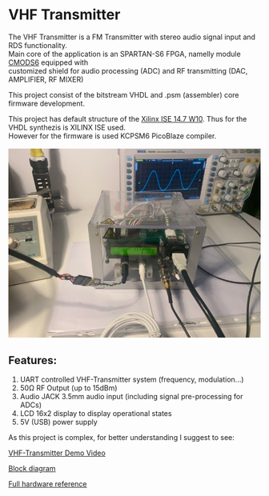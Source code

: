 <h1>VHF Transmitter</h1>

The VHF Transmitter is a FM Transmitter with stereo audio signal input and RDS functionality.<br> 
Main core of the application is an SPARTAN-S6 FPGA, namelly module [CMODS6](https://digilent.com/reference/programmable-logic/cmod-s6/reference-manual)
equipped with<br>customized shield for audio processing (ADC) and RF transmitting (DAC, AMPLIFIER, RF MIXER)

This project consist of the bitstream VHDL and .psm (assembler) core firmware development.

This project has default structure of the [Xilinx ISE 14.7 W10](https://www.xilinx.com/support/download/index.html/content/xilinx/en/downloadNav/vivado-design-tools/archive-ise.html).
Thus for the VHDL synthezis is XILINX ISE used.<br>However for the firmware is used KCPSM6 PicoBlaze compiler.<br><br>
<img src="/docs/systemPhoto.jpg" alt="Demo" title="Demo">

<h2>Features:</h2>
<ol>
  <li>UART controlled VHF-Transmitter system (frequency, modulation...)</li>
  <li>50Ω RF Output (up to 15dBm)</li>
  <li>Audio JACK 3.5mm audio input (including signal pre-processing for ADCs)</li>
  <li>LCD 16x2 display to display operational states</li>
  <li>5V (USB) power supply</li>
</ol>


As this project is complex, for better understanding I suggest to see:

[VHF-Transmitter Demo Video](https://www.youtube.com/watch?v=P_qsDr-8gFA&t=1s&ab_channel=Vladim%C3%ADr%C5%A0ustek)

[Block diagram ](/docs/VHF-Transmitter_CompleteSystem.pdf)

[Full hardware reference](/docs/V_Sustek_VHF-Transmitter_HW_V1.03.pdf)

